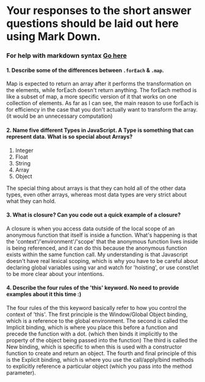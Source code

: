 # Your responses to the short answer questions should be laid out here using Mark Down.
### For help with markdown syntax [Go here](https://github.com/adam-p/markdown-here/wiki/Markdown-Cheatsheet)

#### 1. Describe some of the differences between `.forEach` & `.map`.

Map is expected to return an array after it performs the transformation on the elements, while forEach doesn't return anything. The forEach method is like a subset of map, a more specific version of it that works on one collection of elements. As far as I can see, the main reason to use forEach is for efficiency in the case that you don't actually want to transform the array. (it would be an unnecessary computation)

#### 2. Name five different Types in JavaScript. A Type is something that can represent data. What is so special about Arrays?

1. Integer
2. Float
3. String
4. Array
5. Object

The special thing about arrays is that they can hold all of the other data types, even other arrays, whereas most data types are very strict about what they can hold.

#### 3. What is closure? Can you code out a quick example of a closure?

A closure is when you access data outside of the local scope of an anonymous function that itself is inside a function. What's happening is that the 'context'/'environment'/'scope' that the anonymous function lives inside is being referenced, and it can do this because the anonymous function exists within the same function call. My understanding is that Javascript doesn't have real lexical scoping, which is why you have to be careful about declaring global variables using var and watch for 'hoisting', or use const/let to be more clear about your intentions.

#### 4. Describe the four rules of the 'this' keyword. No need to provide examples about it this time :)

The four rules of the this keyword basically refer to how you control the context of 'this'. The first principle is the Window/Global Object binding, which is a reference to the global environment. The second is called the Implicit binding, which is where you place this before a function and precede the function with a dot. (which then binds it implicitly to the property of the object being passed into the function) The third is called the New binding, which is specific to when this is used with a constructor function to create and return an object. The fourth and final principle of this is the Explicit binding, which is where you use the call/apply/bind methods to explicitly reference a particular object (which you pass into the method parameter).
